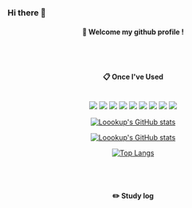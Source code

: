 ### Hi there 👋

<!--
**Loookup/Loookup** is a ✨ _special_ ✨ repository because its `README.md` (this file) appears on your GitHub profile.

Here are some ideas to get you started:

- 🔭 I’m currently working on ...
- 🌱 I’m currently learning ...
- 👯 I’m looking to collaborate on ...
- 🤔 I’m looking for help with ...
- 💬 Ask me about ...
- 📫 How to reach me: ...
- 😄 Pronouns: ...
- ⚡ Fun fact: ...
-->

<div align="center"> 

####  :wave: Welcome my github profile !

  
 <br/>
 <br/>
  
####  :clipboard: Once I've Used 
  
 <br/>


<img src="https://img.shields.io/badge/C-A8B9CC?style=for-the-badge&logo=C&logoColor=white">
<img src="https://img.shields.io/badge/C++-00599C?style=for-the-badge&logo=C++&logoColor=white">
<img src="https://img.shields.io/badge/JAVA-007396?style=for-the-badge&logo=java&logoColor=white">
<img src="https://img.shields.io/badge/Python-3776AB?style=for-the-badge&logo=Python&logoColor=white">
<img src="https://img.shields.io/badge/Flutter-02569B?style=for-the-badge&logo=Flutter&logoColor=white">
<img src="https://img.shields.io/badge/MySQL-4479A1?style=for-the-badge&logo=MySQL&logoColor=white">
<img src="https://img.shields.io/badge/Figma-F24E1E?style=for-the-badge&logo=Figma&logoColor=white">
<img src="https://img.shields.io/badge/github-181717?style=for-the-badge&logo=github&logoColor=white">
<img src="https://img.shields.io/badge/AWS-232F3E?style=for-the-badge&logo=aws&logoColor=white">

[![Loookup's GitHub stats](https://github-readme-stats.vercel.app/api?username=Loookup)](https://github.com/Loookup/github-readme-stats)

[![Loookup's GitHub stats](https://github-readme-stats.vercel.app/api?username=Loookup)](https://github.com/Loookup/github-readme-stats)

[![Top Langs](https://github-readme-stats.vercel.app/api/top-langs/?username=Loookup&layout=donut)](https://github.com/Loookup/github-readme-stats)

   <br/>
   <br/>
 
#### :pencil2: Study log
 
  <br/>

</div>
